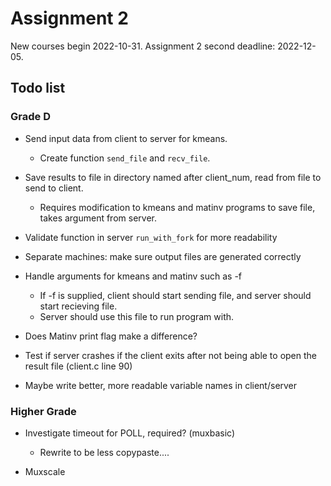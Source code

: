 # Assignment 2

New courses begin 2022-10-31.
Assignment 2 second deadline: 2022-12-05.

## Todo list

### Grade D

* Send input data from client to server for kmeans.
  * Create function `send_file` and `recv_file`. 

* Save results to file in directory named after client_num, read from file to send to client.
  * Requires modification to kmeans and matinv programs to save file, takes argument from server.

* Validate function in server `run_with_fork` for more readability

* Separate machines: make sure output files are generated correctly

* Handle arguments for kmeans and matinv such as -f
  * If -f is supplied, client should start sending file, and server should start recieving file.
  * Server should use this file to run program with.

* Does Matinv print flag make a difference?

* Test if server crashes if the client exits after not being able to open the result file (client.c line 90)

* Maybe write better, more readable variable names in client/server

### Higher Grade

* Investigate timeout for POLL, required? (muxbasic)
  * Rewrite to be less copypaste....

* Muxscale
